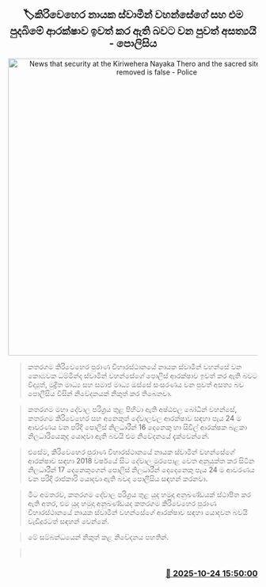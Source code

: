 <p align='center'><b><h2 align='center' title='News that security at the Kiriwehera Nayaka Thero and the sacred site has been removed is false - Police'>🏷කිරිවෙහෙර නායක ස්වාමීන් වහන්සේගේ සහ එම පුදබිමේ ආරක්ෂාව ඉවත් කර ඇති බවට වන පුවත් අසත්‍යයි - පොලිසිය</h2></b></p>
<p align='center'><img src='https://helakuru.sgp1.cdn.digitaloceanspaces.com/esana/images/lib/katharagama-dewalaya.jpg' width='600' alt='News that security at the Kiriwehera Nayaka Thero and the sacred site has been removed is false - Police'></p>

> කතරගම කිරිවෙහෙර පුරාණ විහාරස්ථානයේ නායක ස්වාමීන් වහන්සේ වන කොඹවක ධම්මින්ද ස්වාමීන් වහන්සේගේ පොලිස් ආරක්ෂාව ඉවත් කර ඇති බවට විද්‍යුත්, මුද්‍රිත මාධ්‍ය සහ සමාජ මාධ්‍ය ඔස්සේ සංසරණය වන පුවත් අසත්‍ය බව පොලීසිය විසින් නිවේදනයක් නිකුත් කර තිබෙනවා.

> කතරගම මහා දේවාල පරිශ්‍රය තුළ පිහිටා ඇති අෂ්ඨඵල බෝධීන් වහන්සේ, කතරගම කිරිවෙහෙර සහ අනෙකුත් දේවාලවල ආරක්ෂාව සඳහා පැය 24 ම ආවරණය වන පරිදි පොලිස් නිලධාරීන් 16 දෙනෙකු හා සිවිල් ආරක්ෂක බළකා නිලධාරියෙකුද යොදවා ඇති බවයි එම නිවේදනයේ දැක්වෙන්නේ.

> එසේම, කිරිවෙහෙර පුරාණ විහාරස්ථානයේ නායක ස්වාමින් වහන්සේගේ ආරක්ෂාව සඳහා 2018 වර්ෂයේ සිට දේවාල මුරපොළ වෙත අනුයුක්ත කර සිටින නිලධාරීන් 17 දෙනෙකුගෙන් පොලිස් නිලධාරීන් දෙදෙනෙකු පැය 24 ම ආවරණය වන පරිදි රාජකාරි යොදවා ඇති බවද පොලීසිය සඳහන් කරනවා.

> මීට අමතරව, කතරගම දේවාල පරිශ්‍රය තුළ යුද හමුදා අනුඛණ්ඩයක් ස්ථාපිත කර ඇති අතර, එම යුද හමුදා අනුඛණ්ඩයද කතරගම කිරිවෙහෙර පුරාණ විහාරස්ථානයේ නායක ස්වාමීන් වහන්සේගේ ආරක්ෂාව සඳහා යොදවන බවයි වැඩිදුරටත් සඳහන් වෙන්නේ.

> මේ සම්බන්ධයෙන් නිකුත් කළ නිවේදනය පහතින්.

>  



<h3 align='right'><a href='https://www.helakuru.lk/esana/p/114766/'>📅 2025-10-24 15:50:00</a></h3>

